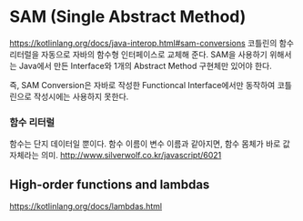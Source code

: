 # SAM (Single Abstract Method)

https://kotlinlang.org/docs/java-interop.html#sam-conversions
코틀린의 함수 리터럴을 자동으로 자바의 함수형 인터페이스로 교체해 준다.
SAM을 사용하기 위해서는 Java에서 만든 Interface와 1개의 Abstract Method 구현체만 있어야 한다.

즉, SAM Conversion은 자바로 작성한 Functioncal Interface에서만 동작하여 코틀린으로 작성시에는 사용하지 못한다.

### 함수 리터럴 

함수는 단지 데이터일 뿐이다.
함수 이름이 변수 이름과 같아지면, 함수 몸체가 바로 값 자체라는 의미.
http://www.silverwolf.co.kr/javascript/6021

## High-order functions and lambdas

https://kotlinlang.org/docs/lambdas.html

